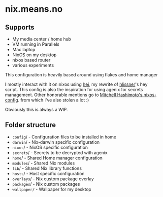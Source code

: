 # nix.means.no

## Supports

- My media center / home hub
- VM running in Parallels
- Mac laptop
- NixOS on my desktop
- nixos based router
- various experiments

This configuration is heavily based around using flakes and home manager

I mostly interact with it on nixos using
[hei](https://github.com/marcusramberg/hei), my rewrite of
[hlissner](https://github.com/hlissner/dotfiles)'s hey script. This
config is also the inspiration for using agenix for secrets management.
Other honorable mentions go to [Mitchell
Hashimoto's nixos-config](https://github.com/mitchellh/nixos-config).
from which I've also stolen a lot :)

Obviously this is always a WIP.

## Folder structure

- `config`/ - Configuration files to be installed in home
- `darwin`/ - Nix-darwin specific configuration
- `nixos`/ - NixOS specific configuration
- `secrets`/ - Secrets to be decrypted with agenix
- `home`/ - Shared Home manager configuration
- `modules`/ - Shared Nix modules
- `lib`/ - Shared Nix library functions
- `hosts`/ - Host specific configuration
- `overlays`/ - Nix custom package overlay
- `packages`/ - Nix custom packages
- `wallpaper/` - Wallpaper for my desktop
